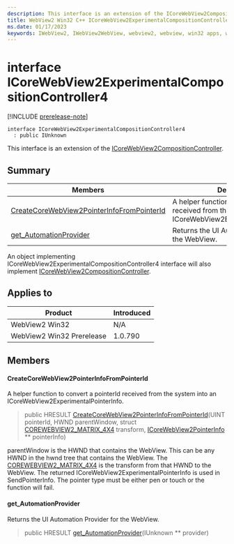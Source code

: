 ```yaml
---
description: This interface is an extension of the ICoreWebView2CompositionController.
title: WebView2 Win32 C++ ICoreWebView2ExperimentalCompositionController4
ms.date: 01/17/2023
keywords: IWebView2, IWebView2WebView, webview2, webview, win32 apps, win32, edge, ICoreWebView2, ICoreWebView2Controller, browser control, edge html, ICoreWebView2ExperimentalCompositionController4
---
```


# interface ICoreWebView2ExperimentalCompositionController4

[!INCLUDE [prerelease-note](../includes/prerelease-note.md)]

```
interface ICoreWebView2ExperimentalCompositionController4
  : public IUnknown
```

This interface is an extension of the [ICoreWebView2CompositionController](icorewebview2compositioncontroller.md).

## Summary

 Members                        | Descriptions
--------------------------------|---------------------------------------------
[CreateCoreWebView2PointerInfoFromPointerId](#createcorewebview2pointerinfofrompointerid) | A helper function to convert a pointerId received from the system into an ICoreWebView2ExperimentalPointerInfo.
[get_AutomationProvider](#get_automationprovider) | Returns the UI Automation Provider for the WebView.

An object implementing ICoreWebView2ExperimentalCompositionController4 interface will also implement [ICoreWebView2CompositionController](icorewebview2compositioncontroller.md).

## Applies to

Product                         | Introduced
--------------------------------|---------------------------------------------
WebView2 Win32            |    N/A
WebView2 Win32 Prerelease |    1.0.790

## Members

#### CreateCoreWebView2PointerInfoFromPointerId

A helper function to convert a pointerId received from the system into an ICoreWebView2ExperimentalPointerInfo.

> public HRESULT [CreateCoreWebView2PointerInfoFromPointerId](#createcorewebview2pointerinfofrompointerid)(UINT pointerId, HWND parentWindow, struct [COREWEBVIEW2_MATRIX_4X4](corewebview2_matrix_4x4.md) transform, [ICoreWebView2PointerInfo](icorewebview2pointerinfo.md) ** pointerInfo)

parentWindow is the HWND that contains the WebView. This can be any HWND in the hwnd tree that contains the WebView. The [COREWEBVIEW2_MATRIX_4X4](corewebview2_matrix_4x4.md) is the transform from that HWND to the WebView. The returned ICoreWebView2ExperimentalPointerInfo is used in SendPointerInfo. The pointer type must be either pen or touch or the function will fail.

#### get_AutomationProvider

Returns the UI Automation Provider for the WebView.

> public HRESULT [get_AutomationProvider](#get_automationprovider)(IUnknown ** provider)

